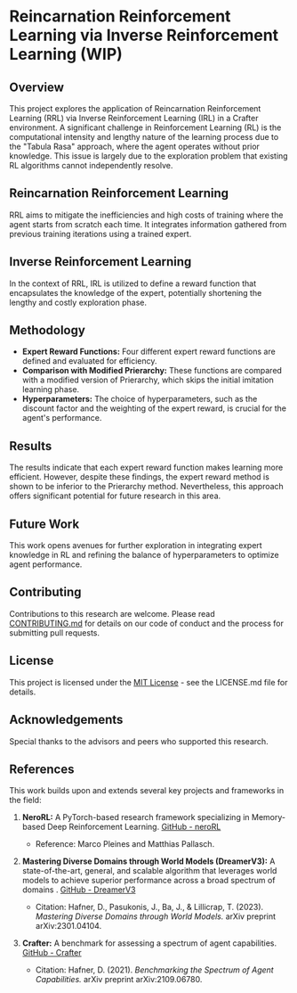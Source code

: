 ﻿# Reincarnation Reinforcement Learning via Inverse Reinforcement Learning (WIP)

## Overview
This project explores the application of Reincarnation Reinforcement Learning (RRL) via Inverse Reinforcement Learning (IRL) in a Crafter environment. A significant challenge in Reinforcement Learning (RL) is the computational intensity and lengthy nature of the learning process due to the "Tabula Rasa" approach, where the agent operates without prior knowledge. This issue is largely due to the exploration problem that existing RL algorithms cannot independently resolve.

## Reincarnation Reinforcement Learning
RRL aims to mitigate the inefficiencies and high costs of training where the agent starts from scratch each time. It integrates information gathered from previous training iterations using a trained expert.

## Inverse Reinforcement Learning
In the context of RRL, IRL is utilized to define a reward function that encapsulates the knowledge of the expert, potentially shortening the lengthy and costly exploration phase.

## Methodology
- **Expert Reward Functions:** Four different expert reward functions are defined and evaluated for efficiency.
- **Comparison with Modified Prierarchy:** These functions are compared with a modified version of Prierarchy, which skips the initial imitation learning phase.
- **Hyperparameters:** The choice of hyperparameters, such as the discount factor and the weighting of the expert reward, is crucial for the agent's performance.

## Results
The results indicate that each expert reward function makes learning more efficient. However, despite these findings, the expert reward method is shown to be inferior to the Prierarchy method. Nevertheless, this approach offers significant potential for future research in this area.

## Future Work
This work opens avenues for further exploration in integrating expert knowledge in RL and refining the balance of hyperparameters to optimize agent performance.

## Contributing
Contributions to this research are welcome. Please read [CONTRIBUTING.md](/CONTRIBUTING.md) for details on our code of conduct and the process for submitting pull requests.

## License
This project is licensed under the [MIT License](/LICENSE.md) - see the LICENSE.md file for details.

## Acknowledgements
Special thanks to the advisors and peers who supported this research.

## References
This work builds upon and extends several key projects and frameworks in the field:

1. **NeroRL:** A PyTorch-based research framework specializing in Memory-based Deep Reinforcement Learning. [GitHub - neroRL](https://github.com/MarcoMeter/neroRL)
   - Reference: Marco Pleines and Matthias Pallasch.
   
2. **Mastering Diverse Domains through World Models (DreamerV3):** A state-of-the-art, general, and scalable algorithm that leverages world models to achieve superior performance across a broad spectrum of domains . [GitHub - DreamerV3](https://github.com/danijar/dreamerv3)
   - Citation: Hafner, D., Pasukonis, J., Ba, J., & Lillicrap, T. (2023). *Mastering Diverse Domains through World Models.* arXiv preprint arXiv:2301.04104.

3. **Crafter:** A benchmark for assessing a spectrum of agent capabilities. [GitHub - Crafter](https://github.com/danijar/crafter)
   - Citation: Hafner, D. (2021). *Benchmarking the Spectrum of Agent Capabilities.* arXiv preprint arXiv:2109.06780.
